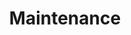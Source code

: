 ---
title: Maintenance
show_read_time: false
show_toc: false
redirect_from: latest/maintenance/index
canonical_url: 'https://docs.projectcalico.org/v3.9/maintenance/index'
---